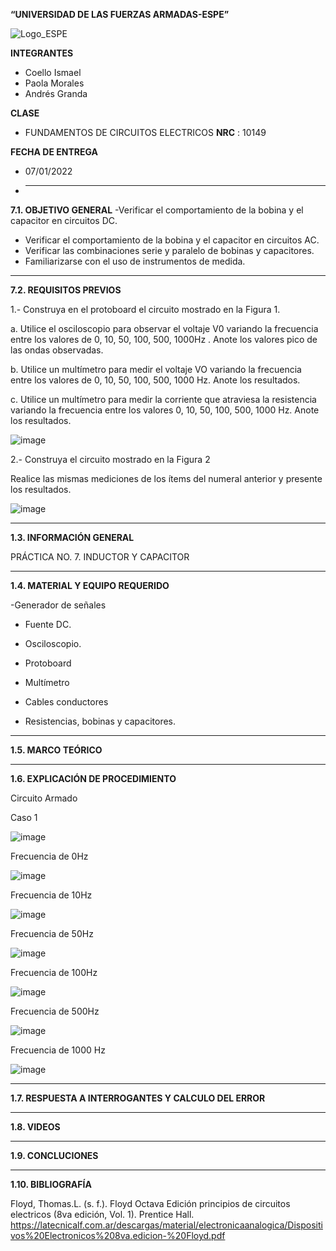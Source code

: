 **“UNIVERSIDAD DE LAS FUERZAS ARMADAS-ESPE”**


![Logo_ESPE](https://user-images.githubusercontent.com/93800511/140828546-04ee2765-180c-4e68-84cf-8bca73c21c5f.png)

**INTEGRANTES**
* Coello Ismael 
* Paola Morales 
* Andrés Granda
 
**CLASE**
* FUNDAMENTOS DE CIRCUITOS ELECTRICOS **NRC** : 10149

**FECHA DE ENTREGA**
* 07/01/2022
* --------------------------------------------------------------------------------------------------------------------------------------------------------------------------------

**7.1. OBJETIVO GENERAL**
-Verificar el comportamiento de la bobina y el capacitor en circuitos DC.
- Verificar el comportamiento de la bobina y el capacitor en circuitos AC.
- Verificar las combinaciones serie y paralelo de bobinas y capacitores.
- Familiarizarse con el uso de instrumentos de medida. 
--------------------------------------------------------------------------------------------------------------------------------------------------------------------------------

**7.2. REQUISITOS PREVIOS**

1.- Construya en el protoboard el circuito mostrado en la Figura 1.

a. Utilice el osciloscopio para observar el voltaje V0 variando la frecuencia entre los
valores de 0, 10, 50, 100, 500, 1000Hz . Anote los valores pico de las ondas observadas.

b. Utilice un multímetro para medir el voltaje VO variando la frecuencia entre los valores
de 0, 10, 50, 100, 500, 1000 Hz. Anote los resultados.

c. Utilice un multímetro para medir la corriente que atraviesa la resistencia variando la
frecuencia entre los valores 0, 10, 50, 100, 500, 1000 Hz. Anote los resultados. 

![image](https://user-images.githubusercontent.com/93835587/152986655-21ba3f8f-6de8-4bde-96b8-e148534581c9.png)

2.- Construya el circuito mostrado en la Figura 2 

Realice las mismas mediciones de los ítems del numeral anterior y presente los resultados. 

![image](https://user-images.githubusercontent.com/93835587/152986754-2c4089c9-d27e-4772-97b3-f7b63ff0069f.png)


--------------------------------------------------------------------------------------------------------------------------------------------------------------------------------


**1.3. INFORMACIÓN GENERAL**

PRÁCTICA NO. 7. INDUCTOR Y CAPACITOR

--------------------------------------------------------------------------------------------------------------------------------------------------------------------------------


**1.4. MATERIAL Y EQUIPO REQUERIDO**

-Generador de señales

- Fuente DC.

- Osciloscopio.

- Protoboard

- Multímetro

- Cables conductores

- Resistencias, bobinas y capacitores. 

--------------------------------------------------------------------------------------------------------------------------------------------------------------------------------


**1.5. MARCO TEÓRICO**


--------------------------------------------------------------------------------------------------------------------------------------------------------------------------------


**1.6. EXPLICACIÓN DE PROCEDIMIENTO**

Circuito Armado 

Caso 1

![image](https://user-images.githubusercontent.com/93835587/152996427-978b7683-c506-4615-b013-dcf08a8b8db5.png)


Frecuencia de 0Hz

![image](https://user-images.githubusercontent.com/93835587/152991985-36907393-0c41-46cf-9b6b-96b541b3adf0.png)

Frecuencia de 10Hz

![image](https://user-images.githubusercontent.com/93835587/152997246-c5634dcc-c77f-45db-9634-c7b2f05ee834.png)


Frecuencia de 50Hz

![image](https://user-images.githubusercontent.com/93835587/152993290-7c05fe6b-3e56-4ea9-baba-e09a42fa9583.png)

Frecuencia de 100Hz

![image](https://user-images.githubusercontent.com/93835587/152997693-d6f57fb6-6365-4371-be4e-6a8affbd74a3.png)


Frecuencia de 500Hz

![image](https://user-images.githubusercontent.com/93835587/152996210-de150aa9-8b9d-4c6c-b8a3-0f7dc254ae08.png)

Frecuencia de 1000 Hz

![image](https://user-images.githubusercontent.com/93835587/152995922-4de03b6f-72ad-4581-842d-19a5a2f0472f.png)


-------------------------------------------------- -------------------------------------------------- -------------------------------------------------- --------------------------


**1.7. RESPUESTA A INTERROGANTES Y CALCULO DEL ERROR**

--------------------------------------------------------------------------------------------------------------------------------------------------------------------------------


**1.8. VIDEOS**

--------------------------------------------------------------------------------------------------------------------------------------------------------------------------------


**1.9. CONCLUCIONES**

--------------------------------------------------------------------------------------------------------------------------------------------------------------------------------


**1.10. BIBLIOGRAFÍA**

Floyd, Thomas.L. (s. f.). Floyd Octava Edición principios de circuitos electricos (8va edición, Vol. 1). Prentice Hall. https://latecnicalf.com.ar/descargas/material/electronicaanalogica/Dispositivos%20Electronicos%208va.edicion-%20Floyd.pdf

